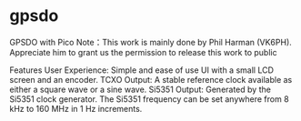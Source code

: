 # gpsdo
GPSDO with Pico
Note：This work is mainly done by Phil Harman (VK6PH). Appreciate him to grant us the permission to release this work to public

Features
User Experience: Simple and ease of use UI with a small LCD screen and an encoder.
TCXO Output: A stable reference clock available as either a square wave or a sine wave.
Si5351 Output: Generated by the Si5351 clock generator. The Si5351 frequency can be set anywhere from 8 kHz to 160 MHz in 1 Hz increments.




